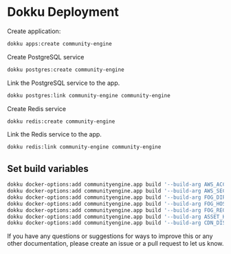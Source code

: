 
# Dokku Deployment

Create application:

```bash
dokku apps:create community-engine
```

Create PostgreSQL service

```bash
dokku postgres:create community-engine
```

Link the PostgreSQL service to the app.

```bash
dokku postgres:link community-engine community-engine
```

Create Redis service

```bash
dokku redis:create community-engine
```

Link the Redis service to the app.

```bash
dokku redis:link community-engine community-engine
```

## Set build variables

``` bash
dokku docker-options:add communityengine.app build '--build-arg AWS_ACCESS_KEY_ID'
dokku docker-options:add communityengine.app build '--build-arg AWS_SECRET_ACCESS_KEY'
dokku docker-options:add communityengine.app build '--build-arg FOG_DIRECTORY'
dokku docker-options:add communityengine.app build '--build-arg FOG_HOST'
dokku docker-options:add communityengine.app build '--build-arg FOG_REGION'
dokku docker-options:add communityengine.app build '--build-arg ASSET_HOST'
dokku docker-options:add communityengine.app build '--build-arg CDN_DISTRIBUTION_ID'
```

If you have any questions or suggestions for ways to improve this or any other documentation, please create an issue or a pull request to let us know.